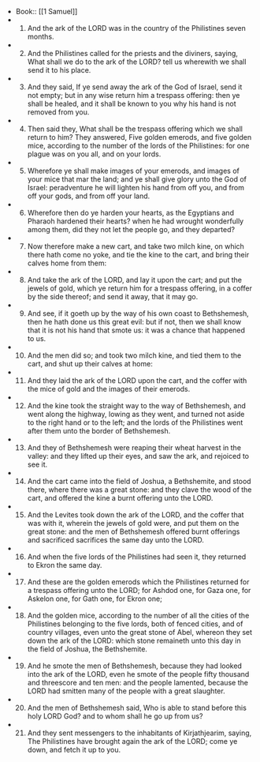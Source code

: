 - Book:: [[1 Samuel]]
- 1. And the ark of the LORD was in the country of the Philistines seven months.
- 2. And the Philistines called for the priests and the diviners, saying, What shall we do to the ark of the LORD? tell us wherewith we shall send it to his place.
- 3. And they said, If ye send away the ark of the God of Israel, send it not empty; but in any wise return him a trespass offering: then ye shall be healed, and it shall be known to you why his hand is not removed from you.
- 4. Then said they, What shall be the trespass offering which we shall return to him? They answered, Five golden emerods, and five golden mice, according to the number of the lords of the Philistines: for one plague was on you all, and on your lords.
- 5. Wherefore ye shall make images of your emerods, and images of your mice that mar the land; and ye shall give glory unto the God of Israel: peradventure he will lighten his hand from off you, and from off your gods, and from off your land.
- 6. Wherefore then do ye harden your hearts, as the Egyptians and Pharaoh hardened their hearts? when he had wrought wonderfully among them, did they not let the people go, and they departed?
- 7. Now therefore make a new cart, and take two milch kine, on which there hath come no yoke, and tie the kine to the cart, and bring their calves home from them:
- 8. And take the ark of the LORD, and lay it upon the cart; and put the jewels of gold, which ye return him for a trespass offering, in a coffer by the side thereof; and send it away, that it may go.
- 9. And see, if it goeth up by the way of his own coast to Bethshemesh, then he hath done us this great evil: but if not, then we shall know that it is not his hand that smote us: it was a chance that happened to us.
- 10. And the men did so; and took two milch kine, and tied them to the cart, and shut up their calves at home:
- 11. And they laid the ark of the LORD upon the cart, and the coffer with the mice of gold and the images of their emerods.
- 12. And the kine took the straight way to the way of Bethshemesh, and went along the highway, lowing as they went, and turned not aside to the right hand or to the left; and the lords of the Philistines went after them unto the border of Bethshemesh.
- 13. And they of Bethshemesh were reaping their wheat harvest in the valley: and they lifted up their eyes, and saw the ark, and rejoiced to see it.
- 14. And the cart came into the field of Joshua, a Bethshemite, and stood there, where there was a great stone: and they clave the wood of the cart, and offered the kine a burnt offering unto the LORD.
- 15. And the Levites took down the ark of the LORD, and the coffer that was with it, wherein the jewels of gold were, and put them on the great stone: and the men of Bethshemesh offered burnt offerings and sacrificed sacrifices the same day unto the LORD.
- 16. And when the five lords of the Philistines had seen it, they returned to Ekron the same day.
- 17. And these are the golden emerods which the Philistines returned for a trespass offering unto the LORD; for Ashdod one, for Gaza one, for Askelon one, for Gath one, for Ekron one;
- 18. And the golden mice, according to the number of all the cities of the Philistines belonging to the five lords, both of fenced cities, and of country villages, even unto the great stone of Abel, whereon they set down the ark of the LORD: which stone remaineth unto this day in the field of Joshua, the Bethshemite.
- 19. And he smote the men of Bethshemesh, because they had looked into the ark of the LORD, even he smote of the people fifty thousand and threescore and ten men: and the people lamented, because the LORD had smitten many of the people with a great slaughter.
- 20. And the men of Bethshemesh said, Who is able to stand before this holy LORD God? and to whom shall he go up from us?
- 21. And they sent messengers to the inhabitants of Kirjathjearim, saying, The Philistines have brought again the ark of the LORD; come ye down, and fetch it up to you.
